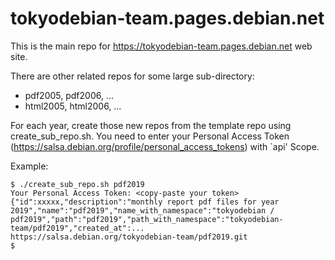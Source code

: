 # tokyodebian-team.pages.debian.net

This is the main repo for https://tokyodebian-team.pages.debian.net web site.

There are other related repos for some large sub-directory:

- pdf2005, pdf2006, ...
- html2005, html2006, ...

For each year, create those new repos from the template repo using create_sub_repo.sh.
You need to enter your Personal Access Token (https://salsa.debian.org/profile/personal_access_tokens) with `api' Scope.

Example:

```
$ ./create_sub_repo.sh pdf2019
Your Personal Access Token: <copy-paste your token>
{"id":xxxxx,"description":"monthly report pdf files for year 2019","name":"pdf2019","name_with_namespace":"tokyodebian / pdf2019","path":"pdf2019","path_with_namespace":"tokyodebian-team/pdf2019","created_at":...
https://salsa.debian.org/tokyodebian-team/pdf2019.git
$ 
```
